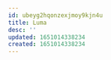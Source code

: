 ```yaml
---
id: ubeyg2hqonzexjmoy9kjn4u
title: Luma
desc: ''
updated: 1651014338234
created: 1651014338234
---
```


